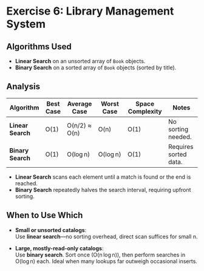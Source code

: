 # Exercise 6: Library Management System

## Algorithms Used

- **Linear Search** on an unsorted array of `Book` objects.  
- **Binary Search** on a sorted array of `Book` objects (sorted by title).

## Analysis

| Algorithm       | Best Case   | Average Case | Worst Case  | Space Complexity | Notes                          |
|-----------------|-------------|--------------|-------------|------------------|--------------------------------|
| **Linear Search** | O(1)        | O(n/2) ≈ O(n)| O(n)        | O(1)             | No sorting needed.             |
| **Binary Search** | O(1)        | O(log n)     | O(log n)    | O(1)             | Requires sorted data.          |

- **Linear Search** scans each element until a match is found or the end is reached.  
- **Binary Search** repeatedly halves the search interval, requiring upfront sorting.

## When to Use Which

- **Small or unsorted catalogs**:  
  Use **linear search**—no sorting overhead, direct scan suffices for small n.

- **Large, mostly-read-only catalogs**:  
  Use **binary search**. Sort once (O(n log n)), then perform searches in O(log n) each. Ideal when many lookups far outweigh occasional inserts.


